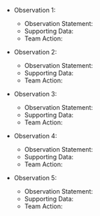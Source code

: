 * Observation 1:
  * Observation Statement:
  * Supporting Data:
  * Team Action:

* Observation 2:
  * Observation Statement:
  * Supporting Data:
  * Team Action:

* Observation 3:
  * Observation Statement:
  * Supporting Data:
  * Team Action:

* Observation 4:
  * Observation Statement:
  * Supporting Data:
  * Team Action:

* Observation 5:
  * Observation Statement:
  * Supporting Data:
  * Team Action: 

